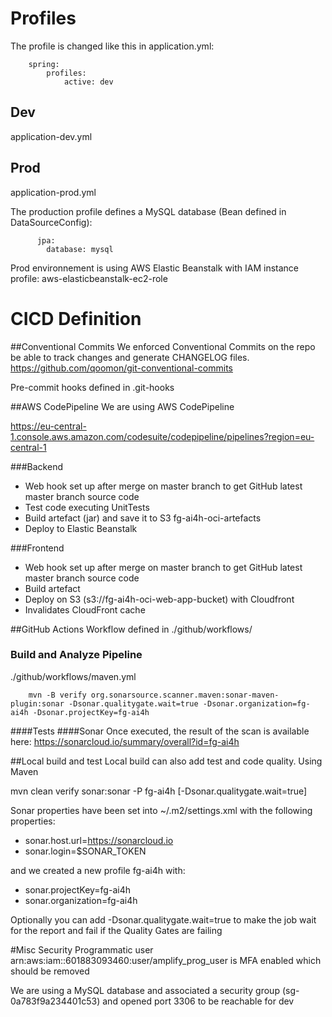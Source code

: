 # Profiles
The profile is changed like this in application.yml:

        spring:
            profiles:
                active: dev

## Dev
application-dev.yml

## Prod
application-prod.yml

The production profile defines a MySQL database (Bean defined in DataSourceConfig):

          jpa:
            database: mysql

Prod environnement is using AWS Elastic Beanstalk with IAM instance profile: aws-elasticbeanstalk-ec2-role

# CICD Definition

##Conventional Commits
We enforced Conventional Commits on the repo be able to track changes and generate CHANGELOG files.
https://github.com/qoomon/git-conventional-commits

Pre-commit hooks defined in .git-hooks

##AWS CodePipeline
We are using AWS CodePipeline

https://eu-central-1.console.aws.amazon.com/codesuite/codepipeline/pipelines?region=eu-central-1

###Backend
- Web hook set up after merge on master branch to get GitHub latest master branch source code
- Test code executing UnitTests
- Build artefact (jar) and save it to S3 fg-ai4h-oci-artefacts
- Deploy to Elastic Beanstalk

###Frontend
- Web hook set up after merge on master branch to get GitHub latest master branch source code
- Build artefact
- Deploy on S3 (s3://fg-ai4h-oci-web-app-bucket) with Cloudfront
- Invalidates CloudFront cache

##GitHub Actions
Workflow defined in ./github/workflows/

### Build and Analyze Pipeline
./github/workflows/maven.yml

        mvn -B verify org.sonarsource.scanner.maven:sonar-maven-plugin:sonar -Dsonar.qualitygate.wait=true -Dsonar.organization=fg-ai4h -Dsonar.projectKey=fg-ai4h

####Tests
####Sonar
Once executed, the result of the scan is available here:
https://sonarcloud.io/summary/overall?id=fg-ai4h



##Local build and test
Local build can also add test and code quality. Using Maven 

mvn clean verify sonar:sonar -P fg-ai4h [-Dsonar.qualitygate.wait=true]

Sonar properties have been set into ~/.m2/settings.xml with the following properties:
- sonar.host.url=https://sonarcloud.io
- sonar.login=$SONAR_TOKEN

and we created a new profile fg-ai4h with:
- sonar.projectKey=fg-ai4h
- sonar.organization=fg-ai4h

Optionally you can add -Dsonar.qualitygate.wait=true to make the job wait for the report and fail if the Quality Gates are failing

#Misc Security
Programmatic user arn:aws:iam::601883093460:user/amplify_prog_user is MFA enabled which should be removed

We are using a MySQL database and associated a security group (sg-0a783f9a234401c53) and opened port 3306 to be reachable for dev
